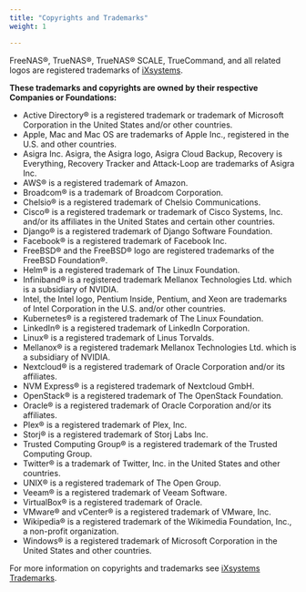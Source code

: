 ```yaml
---
title: "Copyrights and Trademarks"
weight: 1

---
```


FreeNAS®, TrueNAS®, TrueNAS® SCALE, TrueCommand, and all related logos are registered trademarks of [iXsystems](https://www.ixsystems.com/).

**These trademarks and copyrights are owned by their respective Companies or Foundations:**

* Active Directory® is a registered trademark or trademark of Microsoft Corporation in the United States and/or other countries.
* Apple, Mac and Mac OS are trademarks of Apple Inc., registered in the U.S. and other countries.
* Asigra Inc. Asigra, the Asigra logo, Asigra Cloud Backup, Recovery is Everything, Recovery Tracker and Attack-Loop are trademarks of Asigra Inc.
* AWS® is a registered trademark of Amazon.
* Broadcom® is a trademark of Broadcom Corporation.
* Chelsio® is a registered trademark of Chelsio Communications.
* Cisco® is a registered trademark or trademark of Cisco Systems, Inc. and/or its affiliates in the United States and certain other countries.
* Django® is a registered trademark of Django Software Foundation.
* Facebook® is a registered trademark of Facebook Inc.
* FreeBSD® and the FreeBSD® logo are registered trademarks of the FreeBSD Foundation®.
* Helm® is a registered trademark of The Linux Foundation.
* Infiniband® is a registered trademark Mellanox Technologies Ltd. which is a subsidiary of NVIDIA.
* Intel, the Intel logo, Pentium Inside, Pentium, and Xeon are trademarks of Intel Corporation in the U.S. and/or other countries.
* Kubernetes® is a registered trademark of The Linux Foundation.
* LinkedIn® is a registered trademark of LinkedIn Corporation.
* Linux® is a registered trademark of Linus Torvalds.
* Mellanox® is a registered trademark Mellanox Technologies Ltd. which is a subsidiary of NVIDIA.
* Nextcloud® is a registered trademark of Oracle Corporation and/or its affiliates.
* NVM Express® is a registered trademark of Nextcloud GmbH.
* OpenStack® is a registered trademark of The OpenStack Foundation.
* Oracle® is a registered trademark of Oracle Corporation and/or its affiliates.
* Plex® is a registered trademark of Plex, Inc.
* Storj® is a registered trademark of Storj Labs Inc.
* Trusted Computing Group® is a registered trademark of the Trusted Computing Group.
* Twitter® is a trademark of Twitter, Inc. in the United States and other countries.
* UNIX® is a registered trademark of The Open Group.
* Veeam® is a registered trademark of Veeam Software.
* VirtualBox® is a registered trademark of Oracle.
* VMware® and vCenter® is a registered trademark of VMware, Inc.
* Wikipedia® is a registered trademark of the Wikimedia Foundation, Inc., a non-profit organization.
* Windows® is a registered trademark of Microsoft Corporation in the United States and other countries.

For more information on copyrights and trademarks see [iXsystems Trademarks](https://www.ixsystems.com/trademarks/).